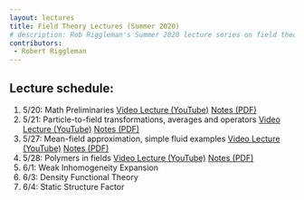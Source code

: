 ```yaml
---
layout: lectures 
title: Field Theory Lectures (Summer 2020)
# description: Rob Riggleman's Summer 2020 lecture series on field theory.
contributors:
 - Robert Riggleman
---
```


## Lecture schedule:
1. 5/20: Math Preliminaries [Video Lecture (YouTube)](https://youtu.be/LKa-xWRa4vM) [Notes (PDF)](/pdfs/lectures/field-theory/lecture-1-math-primer.pdf)
1. 5/21: Particle-to-field transformations, averages and operators [Video Lecture (YouTube)](https://youtu.be/zIzMSIhbZIQ) [Notes (PDF)](/pdfs/lectures/field-theory/lecture-2-particles-to-fields.pdf)
1. 5/27: Mean-field approximation, simple fluid examples [Video Lecture (YouTube)](https://youtu.be/ckV4fU-oVrc) [Notes (PDF)](/pdfs/lectures/field-theory/lecture-3-example-simple-fluid-theories.pdf)
1. 5/28: Polymers in fields [Video Lecture (YouTube)](https://youtu.be/UdA5zbXhYlI) [Notes (PDF)](/pdfs/lectures/field-theory/lecture-4-polymers-in-fields.pdf)
1. 6/1: Weak Inhomogeneity Expansion
1. 6/3: Density Functional Theory
1. 6/4: Static Structure Factor
